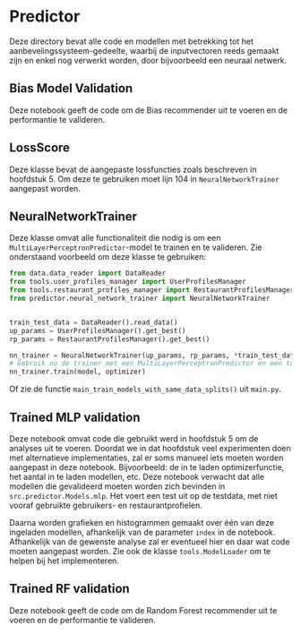 # Predictor
Deze directory bevat alle code en modellen met betrekking tot het aanbevelingssysteem-gedeelte, waarbij de inputvectoren reeds gemaakt zijn en enkel nog verwerkt worden, door bijvoorbeeld een neuraal netwerk.
## Bias Model Validation
Deze notebook geeft de code om de Bias recommender uit te voeren en de performantie te valideren.
## LossScore 
Deze klasse bevat de aangepaste lossfuncties zoals beschreven in hoofdstuk 5. Om deze te gebruiken moet lijn 104 in `NeuralNetworkTrainer` aangepast worden.
## NeuralNetworkTrainer
Deze klasse omvat alle functionaliteit die nodig is om een `MultiLayerPerceptronPredictor`-model te trainen en te valideren.
Zie onderstaand voorbeeld om deze klasse te gebruiken: 
```python
from data.data_reader import DataReader
from tools.user_profiles_manager import UserProfilesManager
from tools.restaurant_profiles_manager import RestaurantProfilesManager
from predictor.neural_network_trainer import NeuralNetworkTrainer


train_test_data = DataReader().read_data()
up_params = UserProfilesManager().get_best()
rp_params = RestaurantProfilesManager().get_best()

nn_trainer = NeuralNetworkTrainer(up_params, rp_params, *train_test_data)
# Gebruik nu de trainer met een MultiLayerPerceptronPredictor en een torch optimizer (zoals Adagrad)
nn_trainer.train(model, optimizer)
```
Of zie de functie `main_train_models_with_same_data_splits()` uit `main.py`. 
## Trained MLP validation
Deze notebook omvat code die gebruikt werd in hoofdstuk 5 om de analyses uit te voeren. Doordat we in dat hoofdstuk veel experimenten doen met alternatieve implementaties, zal er soms manueel iets moeten worden aangepast in deze notebook. Bijvoorbeeld: de in te laden optimizerfunctie, het aantal in te laden modellen, etc.
Deze notebook verwacht dat alle modellen die gevalideerd moeten worden zich bevinden in `src.predictor.Models.mlp`. Het voert een test uit op de testdata, met niet vooraf gebruikte gebruikers- en restaurantprofielen.

Daarna worden grafieken en histogrammen gemaakt over één van deze ingeladen modellen, afhankelijk van de parameter `index` in de notebook.
Afhankelijk van de gewenste analyse zal er eventueel hier en daar wat code moeten aangepast worden. Zie ook de klasse `tools.ModelLoader` om te helpen bij het implementeren.

## Trained RF validation
Deze notebook geeft de code om de Random Forest recommender uit te voeren en de performantie te valideren.
